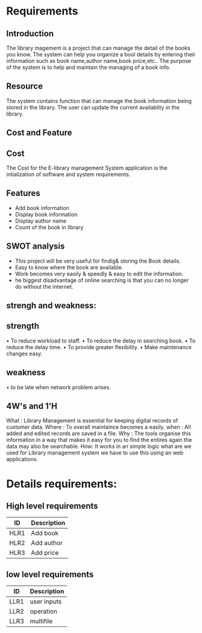 # Requirements
## Introduction


The library magement is a project that can manage the detail of the books you know. The system can help you organize a bool details by entering their information such as book name,author name,book price,etc.. The purpose of the system is to help and maintain the managing of a book info.
## Resource


The system contains function that can manage the book information being stored in the library. The user can update the current availablity in the library.
## Cost and Feature
## Cost
The Cost for the E-library management System application is the intialization of software and system requirements.
## Features

- Add book information
- Display book information
- Display author name
- Count of the book in library







## SWOT analysis



- This project will be very useful for findig& storing the Book details.
- Easy to know where the book are available.
- Work becomes very easily & speedly & easy to edit the information.
- he biggest disadvantage of online searching is that you can no longer do without the internet.
## strengh and weakness:
 ## strength
 • To reduce workload to staff.
• To reduce the delay in searching book.
• To reduce the delay time.
• To provide greater flexibility.
• Make maintenance changes easy.

## weakness 
• to be late when network problem arises.

## 4W's and 1'H
   What : Library Management is essential for keeping digital records of customer data.
   Where : To overall maintaince becomes a easily.
   when : All added and edited records are saved in a file.
   Why : The tools organise this information in a way that makes it easy for you to find the entires again the data may also be searchable.
   How: It works in an simple logic what are we used for Library management system we have to use this using an web applications.





# Details requirements:
## High level requirements 



| ID | Description |
| ------ | ------ |
| HLR1 | Add book |
| HLR2 | Add author |
| HLR3 | Add price |

## low level requirements

| ID | Description |
| ------ | ------ |
| LLR1 | user inputs |
| LLR2 | operation |
| LLR3 | multifile |
















  
  
 
  
   

















  
  
 
  
   
